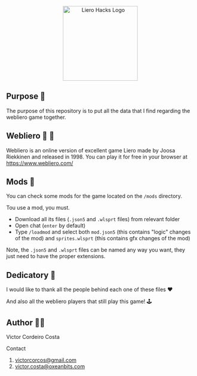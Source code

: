 <p align="center">
  <img src="https://i.imgur.com/rBAm0B6.png" alt="Liero Hacks Logo" width="200" height="200"/>
</p>

## Purpose 📌

The purpose of this repository is to put all the data that I find regarding the webliero game together.


## Webliero 🧨 🐛

Webliero is an online version of excellent game Liero made by Joosa Riekkinen and released in 1998.
You can play it for free in your browser at https://www.webliero.com/


## Mods 🔬

You can check some mods for the game located on the `/mods` directory.

Tou use a mod, you must.

- Download all its files (`.json5` and `.wlsprt` files) from relevant folder
- Open chat (`enter` by default)
- Type `/loadmod` and select both `mod.json5` (this contains "logic" changes of the mod) and `sprites.wlsprt` (this contains gfx changes of the mod)

Note, the `.json5` and `.wlsprt` files can be named any way you want, they just need to have the proper extensions.


## Dedicatory 🎁

I would like to thank all the people behind each one of these files ❤️

And also all the webliero players that still play this game! 🕹


## Author 👨‍💻

Victor Cordeiro Costa

Contact
1. victorcorcos@gmail.com
2. victor.costa@oxeanbits.com
